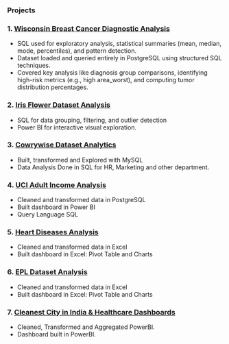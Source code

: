 ### **Projects**
### 1. [Wisconsin Breast Cancer Diagnostic Analysis]((https://github.com/Oyekem/breast-cancer-sql-analysis))
- SQL used for exploratory analysis, statistical summaries (mean, median, mode, percentiles), and pattern detection.
- Dataset loaded and queried entirely in PostgreSQL using structured SQL techniques.
- Covered key analysis like diagnosis group comparisons, identifying high-risk metrics (e.g., high area_worst), and computing tumor distribution percentages.
  
### 2. [Iris Flower Dataset Analysis](https://github.com/Oyekem/iris_analysis)
- SQL for data grouping, filtering, and outlier detection 
- Power BI for interactive visual exploration.

### 3. [Cowrywise Dataset Analytics](https://github.com/Oyekem/DataAnalytics-Assessment)
- Built, transformed and Explored with MySQL
- Data Analysis Done in SQL for HR, Marketing and other department.

### 4. [UCI Adult Income Analysis](https://github.com/Oyekem/First)
- Cleaned and transformed data in PostgreSQL
- Built dashboard in Power BI
- Query Language SQL

### 5. [Heart Diseases Analysis](https://github.com/Oyekem/Excel-Analytics-2---Heart-Disease)
- Cleaned and transformed data in Excel
- Built dashboard in Excel: Pivot Table and Charts

### 6. [EPL Dataset Analysis](https://github.com/Oyekem/Excel-Analytics-01)
- Cleaned and transformed data in Excel
- Built dashboard in Excel: Pivot Table and Charts

### 7. [Cleanest City in India & Healthcare Dashboards](https://github.com/Oyekem/PowerBI_Dashboards)
- Cleaned, Transformed and Aggregated PowerBI.
- Dashboard built in PowerBI.


